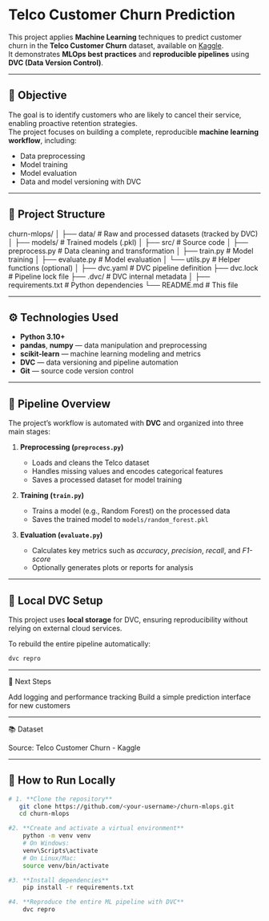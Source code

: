# Telco Customer Churn Prediction

This project applies **Machine Learning** techniques to predict customer churn in the **Telco Customer Churn** dataset, available on [Kaggle](https://www.kaggle.com/blastchar/telco-customer-churn).  
It demonstrates **MLOps best practices** and **reproducible pipelines** using **DVC (Data Version Control)**.

---

## 🎯 Objective

The goal is to identify customers who are likely to cancel their service, enabling proactive retention strategies.  
The project focuses on building a complete, reproducible **machine learning workflow**, including:

- Data preprocessing  
- Model training  
- Model evaluation  
- Data and model versioning with DVC  

---

## 🧱 Project Structure

churn-mlops/
│
├── data/ # Raw and processed datasets (tracked by DVC)
│
├── models/ # Trained models (.pkl)
│
├── src/ # Source code
│ ├── preprocess.py # Data cleaning and transformation
│ ├── train.py # Model training
│ ├── evaluate.py # Model evaluation
│ └── utils.py # Helper functions (optional)
│
├── dvc.yaml # DVC pipeline definition
├── dvc.lock # Pipeline lock file
├── .dvc/ # DVC internal metadata
│
├── requirements.txt # Python dependencies
└── README.md # This file

---

## ⚙️ Technologies Used

- **Python 3.10+**
- **pandas**, **numpy** — data manipulation and preprocessing  
- **scikit-learn** — machine learning modeling and metrics  
- **DVC** — data versioning and pipeline automation  
- **Git** — source code version control

---

## 🔁 Pipeline Overview

The project’s workflow is automated with **DVC** and organized into three main stages:

1. **Preprocessing (`preprocess.py`)**  
   - Loads and cleans the Telco dataset  
   - Handles missing values and encodes categorical features  
   - Saves a processed dataset for model training  

2. **Training (`train.py`)**  
   - Trains a model (e.g., Random Forest) on the processed data  
   - Saves the trained model to `models/random_forest.pkl`

3. **Evaluation (`evaluate.py`)**  
   - Calculates key metrics such as *accuracy*, *precision*, *recall*, and *F1-score*  
   - Optionally generates plots or reports for analysis

---

## 🧩 Local DVC Setup

This project uses **local storage** for DVC, ensuring reproducibility without relying on external cloud services.

To rebuild the entire pipeline automatically:

```bash
dvc repro
```

---

🚀 Next Steps

Add logging and performance tracking
Build a simple prediction interface for new customers

---

📚 Dataset

Source: Telco Customer Churn - Kaggle

---

## 🧠 How to Run Locally

```bash
# 1. **Clone the repository** 
   git clone https://github.com/<your-username>/churn-mlops.git
   cd churn-mlops

#2. **Create and activate a virtual environment**
    python -m venv venv
    # On Windows:
    venv\Scripts\activate
    # On Linux/Mac:
    source venv/bin/activate

#3. **Install dependencies**
    pip install -r requirements.txt

#4. **Reproduce the entire ML pipeline with DVC**
    dvc repro

```